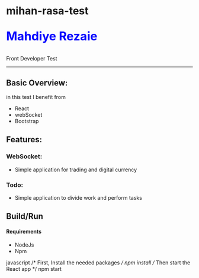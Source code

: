 ﻿# mihan-rasa-test
 <p style="color: blue; font-size: xx-large; font-weight: bold">Mahdiye Rezaie</p>


Front Developer Test
__________


## Basic Overview:

in this test I benefit from
- React
- webSocket
- Bootstrap

## Features:
### WebSocket:
- Simple application for trading and digital currency
### Todo:
- Simple application to divide work and perform tasks


## Build/Run

#### Requirements

- NodeJs
- Npm

javascript
/* First, Install the needed packages */
npm install
/* Then start the React app */
npm start

